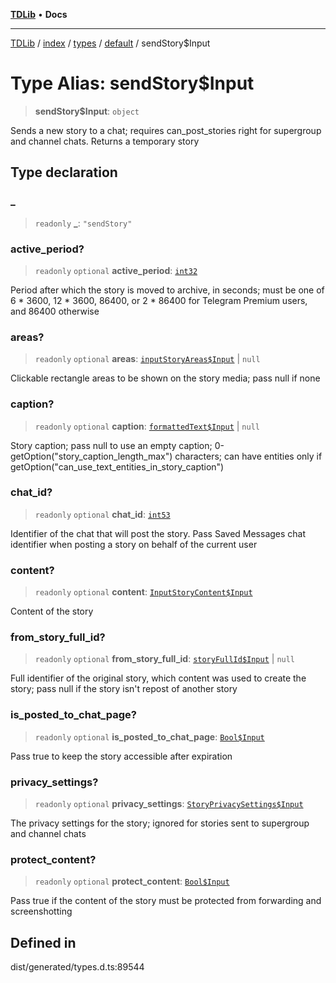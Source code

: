 [**TDLib**](../../../../../../README.md) • **Docs**

***

[TDLib](../../../../../../modules.md) / [index](../../../../../README.md) / [types](../../../README.md) / [default](../README.md) / sendStory$Input

# Type Alias: sendStory$Input

> **sendStory$Input**: `object`

Sends a new story to a chat; requires can_post_stories right for supergroup and channel chats. Returns a temporary story

## Type declaration

### \_

> `readonly` **\_**: `"sendStory"`

### active\_period?

> `readonly` `optional` **active\_period**: [`int32`](int32.md)

Period after which the story is moved to archive, in seconds; must be one of 6 * 3600, 12 * 3600, 86400, or 2 * 86400 for Telegram Premium users, and 86400 otherwise

### areas?

> `readonly` `optional` **areas**: [`inputStoryAreas$Input`](inputStoryAreas$Input.md) \| `null`

Clickable rectangle areas to be shown on the story media; pass null if none

### caption?

> `readonly` `optional` **caption**: [`formattedText$Input`](formattedText$Input.md) \| `null`

Story caption; pass null to use an empty caption; 0-getOption("story_caption_length_max") characters; can have entities only if getOption("can_use_text_entities_in_story_caption")

### chat\_id?

> `readonly` `optional` **chat\_id**: [`int53`](int53.md)

Identifier of the chat that will post the story. Pass Saved Messages chat identifier when posting a story on behalf of the current user

### content?

> `readonly` `optional` **content**: [`InputStoryContent$Input`](InputStoryContent$Input.md)

Content of the story

### from\_story\_full\_id?

> `readonly` `optional` **from\_story\_full\_id**: [`storyFullId$Input`](storyFullId$Input.md) \| `null`

Full identifier of the original story, which content was used to create the story; pass null if the story isn't repost of another story

### is\_posted\_to\_chat\_page?

> `readonly` `optional` **is\_posted\_to\_chat\_page**: [`Bool$Input`](Bool$Input.md)

Pass true to keep the story accessible after expiration

### privacy\_settings?

> `readonly` `optional` **privacy\_settings**: [`StoryPrivacySettings$Input`](StoryPrivacySettings$Input.md)

The privacy settings for the story; ignored for stories sent to supergroup and channel chats

### protect\_content?

> `readonly` `optional` **protect\_content**: [`Bool$Input`](Bool$Input.md)

Pass true if the content of the story must be protected from forwarding and screenshotting

## Defined in

dist/generated/types.d.ts:89544
